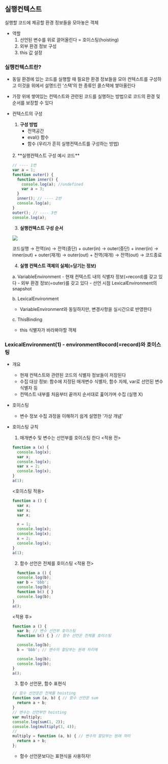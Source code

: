 <h2>실행컨텍스트</h2>
실행할 코드에 제공할 환경 정보들을 모아놓은 객체

- 역할
  1. 선언된 변수를 위로 끌어올린다 = 호이스팅(hoisting)
  2. 외부 환경 정보 구성
  3. this 값 설정
  
<h3>실행컨텍스트란?</h3>

- 동일 환경에 있는 코드를 실행할 때 필요한 환경 정보들을 모아 컨텍스트를 구성하고 이것을 위에서 설명드린 ‘스택’의 한 종류인 콜스택에 쌓아올린다 
- 가장 위에 쌓여있는 컨텍스트와 관련된 코드를 실행하는 방법으로 코드의 환경 및 순서를 보장할 수 있다
- 컨텍스트의 구성
  1. **구성 방법**
      - 전역공간
      - eval() 함수
      - 함수 (우리가 흔히 실행컨텍스트를 구성하는 방법)
    <br/>
  2. **실행컨텍스트 구성 예시 코드**

  ```javascript
  // ---- 1번
  var a = 1;
  function outer() {
    function inner() {
      console.log(a); //undefined
      var a = 3;
    }
    inner(); // ---- 2번
    console.log(a);
  }
  outer(); // ---- 3번
  console.log(a);
  ```
  3. **실행컨텍스트 구성 순서**
  
  ![](https://velog.velcdn.com/images/hb9901/post/e1546bd2-e4ca-4ddd-b256-3309760953ac/image.png)

  코드실행 → 전역(in) → 전역(중단) + outer(in) → outer(중단) + inner(in) → inner(out) + outer(재개) → outer(out) + 전역(재개) → 전역(out) → 코드종료

  4. **실행 컨텍스트 객체의 실체(=담기는 정보)**
  
    a. VariableEnvironment
      - 현재 컨텍스트 내의 식별자 정보(=record)를 갖고 있다
      - 외부 환경 정보(=outer)를 갖고 있다
      - 선언 시점 LexicalEnvironment의 snapshot
    
    b. LexicalEnvironment
     - VariableEnvironment와 동일하지만, 변경사항을 실시간으로 반영한다
     
    c. ThisBinding
     - this 식별자가 바라봐야할 객체
     
<h3>LexicalEnvironment(1) - environmentRocord(=record)와 호이스팅</h3>

- 개요
  - 현재 컨텍스트와 관련된 코드의 식별자 정보들이 저장된다
  - 수집 대상 정보: 함수에 지정된 매개변수 식별자, 함수 자체, var로 선언된 변수 식별자 등
  - 컨텍스트 내부를 처음부터 끝까지 순서대로 훑어가며 수집 (실행 X)
  
- 호이스팅
  - 변수 정보 수집 과정을 이해하기 쉽게 설명한 '가상 개념'
- 호이스팅 규칙
  1. 매개변수 및 변수는 선언부를 호이스팅 한다
   <적용 전>
  ```javascript
  function a (x) {
    console.log(x);
    var x;
    console.log(x);
    var x = 2;
    console.log(x);
  }
  a(1);
  ```
  <호이스팅 적용>
  ```javascript
  function a () {
    var x;
    var x;
    var x;

    x = 1;
    console.log(x);
    console.log(x);
    x = 2;
    console.log(x);
  }
  a(1);
  ```
  2. 함수 선언은 전체를 호이스팅
  <적용 전>
  ```javascript
    function a () {
    console.log(b);
    var b = 'bbb';
    console.log(b);
    function b() { }
    console.log(b);
  }
  a();
    ```
  <적용 후>

  ```javascript
  function a () {
    var b; // 변수 선언부 호이스팅
    function b() { } // 함수 선언은 전체를 호이스팅

    console.log(b);
    b = 'bbb'; // 변수의 할당부는 원래 자리에

    console.log(b);
    console.log(b);
  }
  a();
  ```
 
   3. 함수 선언문, 함수 표현식
  ```javascript
  // 함수 선언문은 전체를 hoisting
  function sum (a, b) { // 함수 선언문 sum
    return a + b;
  }
  // 변수는 선언부만 hoisting
  var multiply; 
  console.log(sum(1, 2));
  console.log(multiply(3, 4));
  //
  multiply = function (a, b) { // 변수의 할당부는 원래 자리
    return a + b;
  };
  ```
   - 함수 선언문보다는 표현식을 사용하자!  
